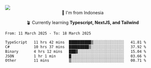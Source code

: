 
<img align = "center" src="https://readme-typing-svg.herokuapp.com?font=Fira+Code&size=25&pause=1000&color=00F713&center=true&vCenter=true&random=false&width=850&height=70&lines=Hi+There+%F0%9F%91%8B%2C+Im+Julian+Caesar;"/>
<br>

<div align = "center">
  📌 I'm from Indonesia
  
  🪴 Currently learning **Typescript, NextJS, and Tailwind**
</div>

<!--START_SECTION:waka-->

```txt
From: 11 March 2025 - To: 18 March 2025

TypeScript   11 hrs 42 mins  ██████████▒░░░░░░░░░░░░░░   41.81 %
C#           10 hrs 37 mins  █████████▒░░░░░░░░░░░░░░░   37.92 %
Binary       4 hrs 12 mins   ███▓░░░░░░░░░░░░░░░░░░░░░   15.04 %
JSON         1 hr 1 min      █░░░░░░░░░░░░░░░░░░░░░░░░   03.66 %
Other        11 mins         ▒░░░░░░░░░░░░░░░░░░░░░░░░   00.71 %
```

<!--END_SECTION:waka-->
